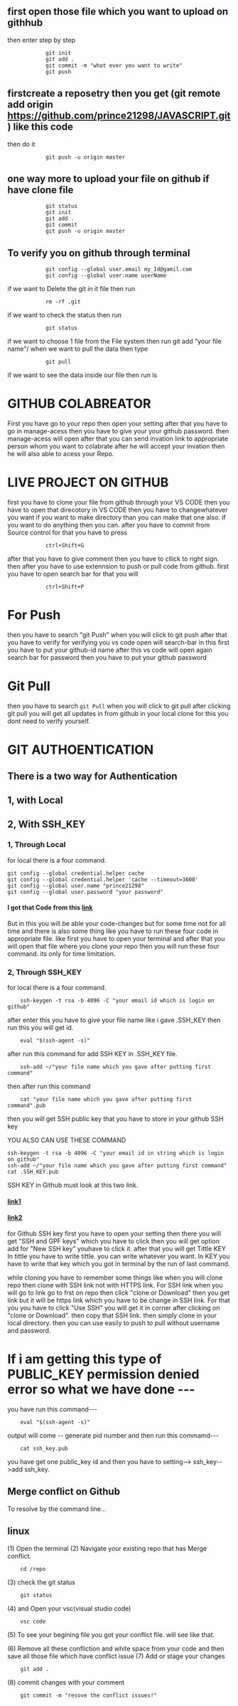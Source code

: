 ## first open those file which you want to upload on githhub
then enter step by step

                git init
                git add .
                git commit -m "what ever you want to write"
                git push
## firstcreate a reposetry then you get (git remote add origin https://github.com/prince21298/JAVASCRIPT.git) like this code 
then do it

                git push -u origin master

## one way more to upload your file on github if have clone file

                git status
                git init
                git add .
                git commit
                git push -u origin master

## To  verify you on github through terminal

                git config --global user.email my_Id@gamil.com
                git config --global user.name userName



if we want to Delete the git in it file then run 

                rm -rf .git
if we want to check the status then run

                git status
if we want to choose 1 file from the File system then run 
                git add "your file name"/
when we want to pull the data then type

                git pull
if we want to see the data inside our file then run
                ls


# GITHUB COLABREATOR
First you have go to your repo then open your setting after that you have to go in manage-acess then you have to give your
your github password. then manage-acess will open after that you can send invation link to appropriate person whom you want 
to colabrate after he will accept your invation then he will also able to acess your Repo.


# LIVE PROJECT ON GITHUB
first you have to clone your file from github through your VS CODE
then you have to open that direcotory in VS CODE then you have to changewhatever you want if you want to make directory than
you can make that  one also. if you want to do anything then you can.
after you have to commit from Source control for that you have to press 

                ctrl+Shift+G
after that you have to give comment then you have to cllick to right sign.
then after you have to use extennsion to push or pull code from github.
first you have to open search bar for that you will 

                ctrl+Shift+P

# For Push
then you have to search "git Push" when you will click to git push after that you have to verify
for verifying you vs code open will search-bar in this first you have to put your github-id name
after this vs code will open again search bar for password then you have to put your github password


# Git Pull
then you have to search `git Pull` when you will click to git pull 
after clicking git pull you will get all updates in from github in your local clone for this you dont need to verify yourself.


# GIT AUTHOENTICATION
## There is a two way for Authentication
## 1, with Local
## 2, With SSH_KEY


### 1, Through Local 
for local there is a four command.

    git config --global credential.helper cache
    git config --global credential.helper 'cache --timeout=3600'
    git config --global user.name "prince21298"
    git config --global user.password "your password"

#### I got that Code from this [link](https://help.github.com/en/github/using-git/caching-your-github-password-in-git#platform-linux)

But in this you will be able your code-changes but for some time not for all time and there is also some thing like you have
to run these four code in appropriate file.
like first you have to open your terminal and after that you will open that file where you clone your repo then you will run 
these four command.
its only for time limitation.

### 2,  Through SSH_KEY
for local there is a four command.

        ssh-keygen -t rsa -b 4096 -C "your email id which is login on github"
after enter this you have to give your file name like i gave .SSH_KEY
then run this you will get id.

        eval "$(ssh-agent -s)"
after run this command for add SSH KEY in .SSH_KEY file.

        ssh-add ~/"your file name which you gave after putting first command"
then after run this command

        cat "your file name which you gave after putting first command".pub
then you will get SSH public key that you have to store in your github SSH key



YOU ALSO CAN USE THESE COMMAND

    ssh-keygen -t rsa -b 4096 -C "your email id in string which is login on github"
    ssh-add ~/"your file name which you gave after putting first command"
    cat .SSH_KEY.pub



SSH KEY in Github
must look at this two link.
#### [link1](https://help.github.com/en/github/authenticating-to-github/generating-a-new-ssh-key-and-adding-it-to-the-ssh-agent)
#### [link2](https://zzpanqing.github.io/2017/02/28/github-push-without-username-and-password.html)

for Github SSH key first you have to open your setting then there you will get "SSH and GPF keys" which you have to click
then you will get option add for "New SSH key" youhave to click it.
after that you will get
Tittle
KEY
In tittle you have to write tittle. you can write whatever you want.
In KEY you have to write that key which you got in terminal by the run of last command.

while cloning you have to remember some things
like 
when you will clone repo then clone with SSH link not with HTTPS link.
For SSH link when you will go to link go to frst on repo then click "clone or Download" then you get link but it will be 
https link which you have to be change in SSH link. For that you you have to click "Use SSH" you will get it in corner after
clicking on "clone or Download". then copy that SSH link.
then simply clone in your local directory.
then you can use easily
to push 
to pull
without username and password.


# If i am getting this type of PUBLIC_KEY permission denied error so what we have done ---
you have run this command---

        eval "$(ssh-agent -s)" 

output will come -- generate pid number
and then run this commamd---

        cat ssh_key.pub

you have get one public_key id and then you have to setting--> ssh_key-->add ssh_key.


## Merge conflict on Github
To resolve by the command line...

## linux
(1) Open the terminal
(2) Navigate your existing repo that has Merge conflict.

        cd /repo
(3) check the git status

        git status
(4) and Open your vsc(visual studio code)

        vsc code
(5) To see your begining file you got your conflict file. will see like that.
       


(6) Remove all these confliction and white space from your code and then save all those file which have conflict issue
(7) Add or stage your changes

        git add .
(8) commit changes with your comment

        git commit -m "resove the conflict issues!"
